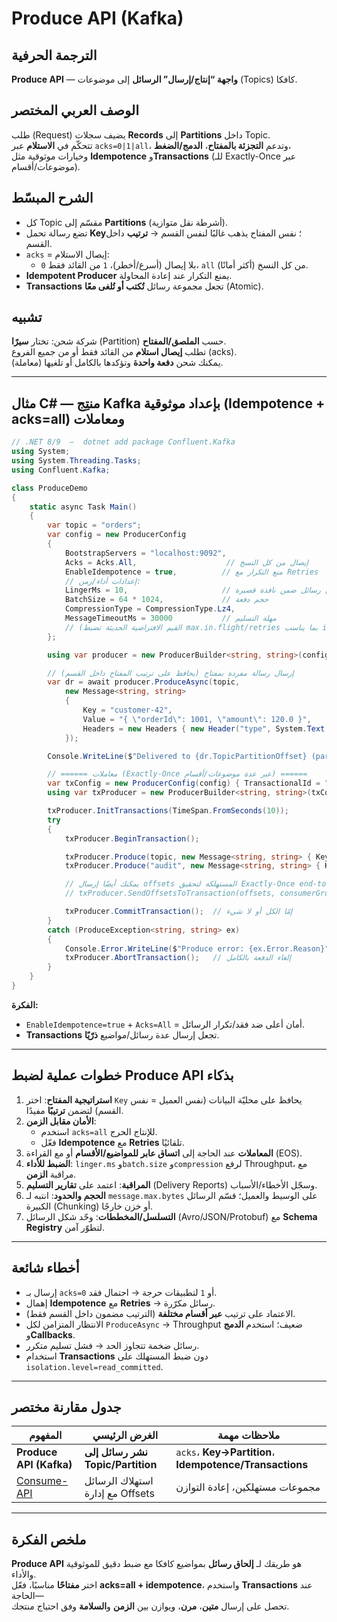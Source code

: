 # **Produce API (Kafka)**

## الترجمة الحرفية  
**Produce API** — **واجهة “إنتاج/إرسال” الرسائل** إلى موضوعات (Topics) كافكا.

## الوصف العربي المختصر  
طلب (Request) يضيف سجلات **Records** إلى **Partitions** داخل Topic.  
تتحكّم في **الاستلام** عبر `acks=0|1|all`، وتدعم **التجزئة بالمفتاح**، **الدمج/الضغط**،  
وخيارات موثوقية مثل **Idempotence** و**Transactions** (للـ Exactly-Once عبر موضوعات/أقسام).

## الشرح المبسّط  
- كل Topic مقسّم إلى **Partitions** (أشرطة نقل متوازية).  
- تضع رسالة تحمل **Key**؛ نفس المفتاح يذهب غالبًا لنفس القسم → **ترتيب** داخل القسم.  
- `acks` = إيصال الاستلام:  
  - `0` بلا إيصال (أسرع/أخطر)، `1` من القائد فقط، `all` من كل النسخ (أكثر أمانًا).  
- **Idempotent Producer** يمنع التكرار عند إعادة المحاولة.  
- **Transactions** تجعل مجموعة رسائل **تُكتب أو تُلغى معًا** (Atomic).

## تشبيه  
شركة شحن: تختار **سيرًا** (Partition) حسب **الملصق/المفتاح**.  
تطلب **إيصال استلام** من القائد فقط أو من جميع الفروع (acks).  
يمكنك شحن **دفعة واحدة** وتؤكدها بالكامل أو تلغيها (معاملة).

---

## مثال C# — منتِج Kafka بإعداد موثوقية (Idempotence + acks=all) ومعاملات

```csharp
// .NET 8/9  —  dotnet add package Confluent.Kafka
using System;
using System.Threading.Tasks;
using Confluent.Kafka;

class ProduceDemo
{
    static async Task Main()
    {
        var topic = "orders";
        var config = new ProducerConfig
        {
            BootstrapServers = "localhost:9092",
            Acks = Acks.All,                    // إيصال من كل النسخ
            EnableIdempotence = true,          // منع التكرار مع Retries
            // إعدادات أداء/زمن:
            LingerMs = 10,                     // دمج رسائل ضمن نافذة قصيرة
            BatchSize = 64 * 1024,             // حجم دفعة
            CompressionType = CompressionType.Lz4,
            MessageTimeoutMs = 30000           // مهلة التسليم
            // (القيم الافتراضية الحديثة تضبط max.in.flight/retries بما يناسب idempotence)
        };

        using var producer = new ProducerBuilder<string, string>(config).Build();

        // إرسال رسالة مفردة بمفتاح (يحافظ على ترتيب المفتاح داخل القسم)
        var dr = await producer.ProduceAsync(topic,
            new Message<string, string>
            {
                Key = "customer-42",
                Value = "{ \"orderId\": 1001, \"amount\": 120.0 }",
                Headers = new Headers { new Header("type", System.Text.Encoding.UTF8.GetBytes("created")) }
            });

        Console.WriteLine($"Delivered to {dr.TopicPartitionOffset} (partition={dr.Partition}, offset={dr.Offset})");

        // ====== معاملات (Exactly-Once عبر عدة موضوعات/أقسام) ======
        var txConfig = new ProducerConfig(config) { TransactionalId = "orders-tx-producer-1" };
        using var txProducer = new ProducerBuilder<string, string>(txConfig).Build();

        txProducer.InitTransactions(TimeSpan.FromSeconds(10));
        try
        {
            txProducer.BeginTransaction();

            txProducer.Produce(topic, new Message<string, string> { Key="customer-42", Value="{\"orderId\":1002,\"amount\":75.0}" });
            txProducer.Produce("audit", new Message<string, string> { Key="order-1002", Value="{\"action\":\"created\"}" });

            // يمكنك أيضًا إرسال offsets المستهلكة لتحقيق Exactly-Once end-to-end
            // txProducer.SendOffsetsToTransaction(offsets, consumerGroupMetadata, TimeSpan.FromSeconds(5));

            txProducer.CommitTransaction();  // إمّا الكل أو لا شيء
        }
        catch (ProduceException<string, string> ex)
        {
            Console.Error.WriteLine($"Produce error: {ex.Error.Reason}");
            txProducer.AbortTransaction();   // إلغاء الدفعة بالكامل
        }
    }
}
```

**الفكرة:**  
- `EnableIdempotence=true` + `Acks=All` = أمان أعلى ضد فقد/تكرار الرسائل.  
- **Transactions** تجعل إرسال عدة رسائل/مواضيع **ذرّيًا**.

---

## خطوات عملية لضبط **Produce API** بذكاء
1. **استراتيجية المفتاح**: اختر `Key` يحافظ على محليّة البيانات (نفس العميل = نفس القسم) لتضمن **ترتيبًا** مفيدًا.  
2. **الأمان مقابل الزمن**:  
   - استخدم `acks=all` للإنتاج الحرج.  
   - فعّل **Idempotence** مع **Retries** تلقائيًا.  
3. **المعاملات** عند الحاجة إلى **اتساق عابر للمواضيع/الأقسام** أو مع القراءة (EOS).  
4. **الضبط للأداء**: `linger.ms` و`batch.size` و`compression` لرفع Throughput، مع مراقبة **الزمن**.  
5. **المراقبة**: اعتمد على **تقارير التسليم** (Delivery Reports) وسجّل الأخطاء/الأسباب.  
6. **الحجم والحدود**: انتبه لـ `message.max.bytes` على الوسيط والعميل؛ قسّم الرسائل الكبيرة (Chunking) أو خزن خارجًا.  
7. **التسلسل/المخططات**: وحّد شكل الرسائل (Avro/JSON/Protobuf) مع **Schema Registry** لتطوّر آمن.

---

## أخطاء شائعة
- إرسال بـ `acks=0` أو `1` لتطبيقات حرجة → احتمال فقد.  
- إهمال **Idempotence** مع **Retries** → رسائل مكرّرة.  
- الاعتماد على ترتيب **عبر أقسام مختلفة** (الترتيب مضمون داخل القسم فقط).  
- الانتظار المتزامن لكل `ProduceAsync` → Throughput ضعيف؛ استخدم **الدمج** و**Callbacks**.  
- رسائل ضخمة تتجاوز الحد → فشل تسليم متكرر.  
- استخدام **Transactions** دون ضبط المستهلك على `isolation.level=read_committed`.

---

## جدول مقارنة مختصر

| المفهوم | الغرض الرئيسي | ملاحظات مهمة |
|---|---|---|
| **Produce API (Kafka)** | **نشر رسائل إلى Topic/Partition** | `acks`، **Key→Partition**، **Idempotence/Transactions** |
| [Consume-API](consume-api.md) | استهلاك الرسائل مع إدارة Offsets | مجموعات مستهلكين، إعادة التوازن |


---

## ملخص الفكرة  
**Produce API** هو طريقك لـ **إلحاق رسائل** بمواضيع كافكا مع ضبط دقيق للموثوقية والأداء.  
اختر **مفتاحًا** مناسبًا، فعّل **acks=all + idempotence**، واستخدم **Transactions** عند الحاجة—  
تحصل على إرسال **متين**، **مرن**، ويوازن بين **الزمن** و**السلامة** وفق احتياج منتجك.
